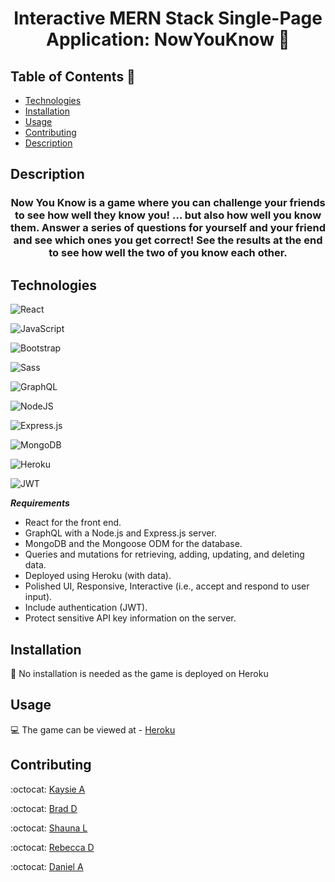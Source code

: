 <h1 align="center">Interactive MERN Stack Single-Page Application: NowYouKnow 👋</h1>

## Table of Contents 🔎

- [Technologies](#Technologies)
- [Installation](#installation)
- [Usage](#usage)
- [Contributing](#contributing)
- [Description](#Description)

## Description

<h3 align="center">
Now You Know is a game where you can challenge your friends to see how well they know you! … but also how well you know them. Answer a series of questions for yourself and your friend and see which ones you get correct! See the results at the end to see how well the two of you know each other.</h3>

## Technologies

![React](https://img.shields.io/badge/react-%2320232a.svg?style=for-the-badge&logo=react&logoColor=%2361DAFB)

![JavaScript](https://img.shields.io/badge/JavaScript-323330?style=for-the-badge&logo=javascript&logoColor=F7DF1E)

![Bootstrap](https://img.shields.io/badge/Bootstrap-563D7C?style=for-the-badge&logo=bootstrap&logoColor=white)

![Sass](https://img.shields.io/badge/Sass-CC6699?style=for-the-badge&logo=sass&logoColor=white)

![GraphQL](https://img.shields.io/badge/-GraphQL-E10098?style=for-the-badge&logo=graphql&logoColor=white)

![NodeJS](https://img.shields.io/badge/node.js-6DA55F?style=for-the-badge&logo=node.js&logoColor=white)

![Express.js](https://img.shields.io/badge/express.js-%23404d59.svg?style=for-the-badge&logo=express&logoColor=%2361DAFB)

![MongoDB](https://img.shields.io/badge/MongoDB-%234ea94b.svg?style=for-the-badge&logo=mongodb&logoColor=white)

![Heroku](https://img.shields.io/badge/heroku-%23430098.svg?style=for-the-badge&logo=heroku&logoColor=white)

![JWT](https://img.shields.io/badge/JWT-black?style=for-the-badge&logo=JSON%20web%20tokens)

**_Requirements_**

- React for the front end.
- GraphQL with a Node.js and Express.js server.
- MongoDB and the Mongoose ODM for the database.
- Queries and mutations for retrieving, adding, updating, and deleting data.
- Deployed using Heroku (with data).
- Polished UI, Responsive, Interactive (i.e., accept and respond to user input).
- Include authentication (JWT).
- Protect sensitive API key information on the server.

## Installation

💾 No installation is needed as the game is deployed on Heroku

## Usage

💻 The game can be viewed at - [Heroku](https://arcane-cliffs-23763.herokuapp.com/)

## Contributing

:octocat: [Kaysie A](https://github.com/Kaysie04)
</br>

:octocat: [Brad D](https://github.com/BDunham484)
</br>

:octocat: [Shauna L](https://github.com/SLachelier)
</br>

:octocat: [Rebecca D](https://github.com/beccadoan)
</br>

:octocat: [Daniel A](https://github.com/dannyyyspam)
